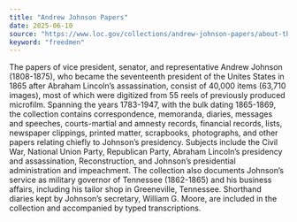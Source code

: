 ```yaml
---
title: "Andrew Johnson Papers"
date: 2025-06-10
source: "https://www.loc.gov/collections/andrew-johnson-papers/about-this-collection/"
keyword: "freedmen"
---
```


The papers of vice president, senator, and representative Andrew Johnson (1808-1875), who became the seventeenth president of the Unites States in 1865 after Abraham Lincoln&rsquo;s assassination, consist of 40,000 items (63,710 images), most of which were digitized from 55 reels of previously produced microfilm. Spanning the years 1783-1947, with the bulk dating 1865-1869, the collection contains correspondence, memoranda, diaries, messages and speeches, courts-martial and amnesty records, financial records, lists, newspaper clippings, printed matter, scrapbooks, photographs, and other papers relating chiefly to Johnson&rsquo;s presidency. Subjects include the Civil War, National Union Party, Republican Party, Abraham Lincoln&rsquo;s presidency and assassination, Reconstruction, and Johnson&rsquo;s presidential administration and impeachment. The collection also documents Johnson&rsquo;s service as military governor of Tennessee (1862-1865) and his business affairs, including his tailor shop in Greeneville, Tennessee. Shorthand diaries kept by Johnson&rsquo;s secretary, William G. Moore, are included in the collection and accompanied by typed transcriptions.

